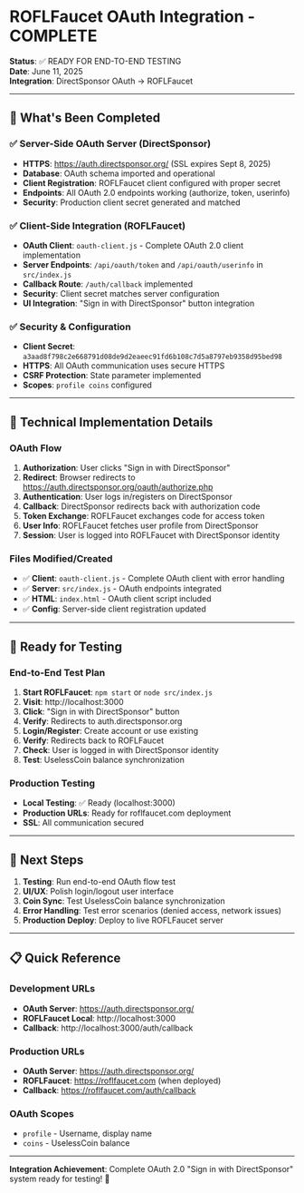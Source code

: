 # ROFLFaucet OAuth Integration - COMPLETE

**Status**: ✅ READY FOR END-TO-END TESTING  
**Date**: June 11, 2025  
**Integration**: DirectSponsor OAuth → ROFLFaucet

---

## 🎉 **What's Been Completed**

### ✅ **Server-Side OAuth Server (DirectSponsor)**
- **HTTPS**: https://auth.directsponsor.org/ (SSL expires Sept 8, 2025)
- **Database**: OAuth schema imported and operational
- **Client Registration**: ROFLFaucet client configured with proper secret
- **Endpoints**: All OAuth 2.0 endpoints working (authorize, token, userinfo)
- **Security**: Production client secret generated and matched

### ✅ **Client-Side Integration (ROFLFaucet)**
- **OAuth Client**: `oauth-client.js` - Complete OAuth 2.0 client implementation
- **Server Endpoints**: `/api/oauth/token` and `/api/oauth/userinfo` in `src/index.js`
- **Callback Route**: `/auth/callback` implemented
- **Security**: Client secret matches server configuration
- **UI Integration**: "Sign in with DirectSponsor" button integration

### ✅ **Security & Configuration**
- **Client Secret**: `a3aad8f798c2e668791d08de9d2eaeec91fd6b108c7d5a8797eb9358d95bed98`
- **HTTPS**: All OAuth communication uses secure HTTPS
- **CSRF Protection**: State parameter implemented
- **Scopes**: `profile coins` configured

---

## 🔧 **Technical Implementation Details**

### **OAuth Flow**
1. **Authorization**: User clicks "Sign in with DirectSponsor"
2. **Redirect**: Browser redirects to https://auth.directsponsor.org/oauth/authorize.php
3. **Authentication**: User logs in/registers on DirectSponsor
4. **Callback**: DirectSponsor redirects back with authorization code
5. **Token Exchange**: ROFLFaucet exchanges code for access token
6. **User Info**: ROFLFaucet fetches user profile from DirectSponsor
7. **Session**: User is logged into ROFLFaucet with DirectSponsor identity

### **Files Modified/Created**
- ✅ **Client**: `oauth-client.js` - Complete OAuth client with error handling
- ✅ **Server**: `src/index.js` - OAuth endpoints integrated
- ✅ **HTML**: `index.html` - OAuth client script included
- ✅ **Config**: Server-side client registration updated

---

## 🧪 **Ready for Testing**

### **End-to-End Test Plan**
1. **Start ROFLFaucet**: `npm start` or `node src/index.js`
2. **Visit**: http://localhost:3000
3. **Click**: "Sign in with DirectSponsor" button
4. **Verify**: Redirects to auth.directsponsor.org
5. **Login/Register**: Create account or use existing
6. **Verify**: Redirects back to ROFLFaucet
7. **Check**: User is logged in with DirectSponsor identity
8. **Test**: UselessCoin balance synchronization

### **Production Testing**
- **Local Testing**: ✅ Ready (localhost:3000)
- **Production URLs**: Ready for roflfaucet.com deployment
- **SSL**: All communication secured

---

## 🚀 **Next Steps**

1. **Testing**: Run end-to-end OAuth flow test
2. **UI/UX**: Polish login/logout user interface
3. **Coin Sync**: Test UselessCoin balance synchronization
4. **Error Handling**: Test error scenarios (denied access, network issues)
5. **Production Deploy**: Deploy to live ROFLFaucet server

---

## 📋 **Quick Reference**

### **Development URLs**
- **OAuth Server**: https://auth.directsponsor.org/
- **ROFLFaucet Local**: http://localhost:3000
- **Callback**: http://localhost:3000/auth/callback

### **Production URLs**
- **OAuth Server**: https://auth.directsponsor.org/
- **ROFLFaucet**: https://roflfaucet.com (when deployed)
- **Callback**: https://roflfaucet.com/auth/callback

### **OAuth Scopes**
- `profile` - Username, display name
- `coins` - UselessCoin balance

---

**Integration Achievement**: Complete OAuth 2.0 "Sign in with DirectSponsor" system ready for testing! 🎊

